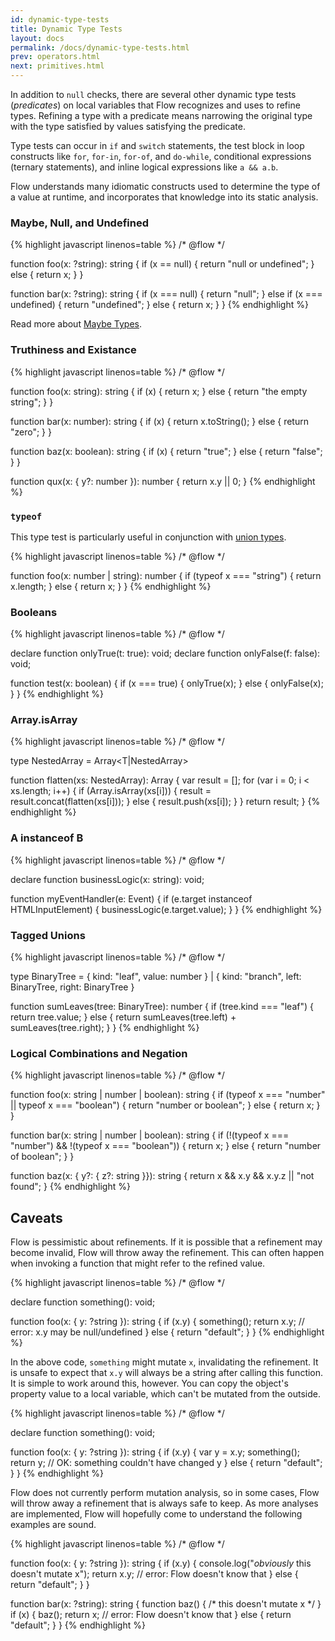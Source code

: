 ```yaml
---
id: dynamic-type-tests
title: Dynamic Type Tests
layout: docs
permalink: /docs/dynamic-type-tests.html
prev: operators.html
next: primitives.html
---
```


In addition to `null` checks, there are several other dynamic type tests
(*predicates*) on local variables that Flow recognizes and uses to refine
types. Refining a type with a predicate means narrowing the original type with
the type satisfied by values satisfying the predicate.

Type tests can occur in `if` and `switch` statements, the test block in loop
constructs like `for`, `for-in`, `for-of`, and `do-while`, conditional
expressions (ternary statements), and inline logical expressions like `a &&
a.b`.

Flow understands many idiomatic constructs used to determine the type of a value
at runtime, and incorporates that knowledge into its static analysis.

### Maybe, Null, and Undefined

{% highlight javascript linenos=table %}
/* @flow */

function foo(x: ?string): string {
  if (x == null) {
    return "null or undefined";
  } else {
    return x;
  }
}

function bar(x: ?string): string {
  if (x === null) {
    return "null";
  } else if (x === undefined) {
    return "undefined";
  } else {
    return x;
  }
}
{% endhighlight %}

Read more about <a href="/docs/nullable-types.html">Maybe Types</a>.

### Truthiness and Existance

{% highlight javascript linenos=table %}
/* @flow */

function foo(x: string): string {
  if (x) {
    return x;
  } else {
    return "the empty string";
  }
}

function bar(x: number): string {
  if (x) {
    return x.toString();
  } else {
    return "zero";
  }
}

function baz(x: boolean): string {
  if (x) {
    return "true";
  } else {
    return "false";
  }
}

function qux(x: { y?: number }): number {
    return x.y || 0;
}
{% endhighlight %}

### `typeof`

This type test is particularly useful in conjunction with <a
href="/docs/union-intersection-types.html">union types</a>.

{% highlight javascript linenos=table %}
/* @flow */

function foo(x: number | string): number {
  if (typeof x === "string") {
    return x.length;
  } else {
    return x;
  }
}
{% endhighlight %}

### Booleans

{% highlight javascript linenos=table %}
/* @flow */

declare function onlyTrue(t: true): void;
declare function onlyFalse(f: false): void;

function test(x: boolean) {
  if (x === true) {
    onlyTrue(x);
  } else {
    onlyFalse(x);
  }
}
{% endhighlight %}

### Array.isArray

{% highlight javascript linenos=table %}
/* @flow */

type NestedArray<T> = Array<T|NestedArray<T>>

function flatten<T>(xs: NestedArray<T>): Array<T> {
  var result = [];
  for (var i = 0; i < xs.length; i++) {
    if (Array.isArray(xs[i])) {
      result = result.concat(flatten(xs[i]));
    } else {
      result.push(xs[i]);
    }
  }
  return result;
}
{% endhighlight %}

### A instanceof B

{% highlight javascript linenos=table %}
/* @flow */

declare function businessLogic(x: string): void;

function myEventHandler(e: Event) {
  if (e.target instanceof HTMLInputElement) {
    businessLogic(e.target.value);
  }
}
{% endhighlight %}

### Tagged Unions

{% highlight javascript linenos=table %}
/* @flow */

type BinaryTree =
  { kind: "leaf", value: number } |
  { kind: "branch", left: BinaryTree, right: BinaryTree }

function sumLeaves(tree: BinaryTree): number {
  if (tree.kind === "leaf") {
    return tree.value;
  } else {
    return sumLeaves(tree.left) + sumLeaves(tree.right);
  }
}
{% endhighlight %}

### Logical Combinations and Negation

{% highlight javascript linenos=table %}
/* @flow */

function foo(x: string | number | boolean): string {
  if (typeof x === "number" || typeof x === "boolean") {
    return "number or boolean";
  } else {
    return x;
  }
}

function bar(x: string | number | boolean): string {
  if (!(typeof x === "number") && !(typeof x === "boolean")) {
    return x;
  } else {
    return "number of boolean";
  }
}

function baz(x: { y?: { z?: string }}): string {
  return x && x.y && x.y.z || "not found";
}
{% endhighlight %}

## Caveats

Flow is pessimistic about refinements. If it is possible that a refinement may
become invalid, Flow will throw away the refinement. This can often happen when
invoking a function that might refer to the refined value.

{% highlight javascript linenos=table %}
/* @flow */

declare function something(): void;

function foo(x: { y: ?string }): string {
  if (x.y) {
    something();
    return x.y; // error: x.y may be null/undefined
  } else {
    return "default";
  }
}
{% endhighlight %}

In the above code, `something` might mutate `x`, invalidating the refinement. It
is unsafe to expect that `x.y` will always be a string after calling this
function. It is simple to work around this, however. You can copy the object's
property value to a local variable, which can't be mutated from the outside.

{% highlight javascript linenos=table %}
/* @flow */

declare function something(): void;

function foo(x: { y: ?string }): string {
  if (x.y) {
    var y = x.y;
    something();
    return y; // OK: something couldn't have changed y
  } else {
    return "default";
  }
}
{% endhighlight %}

Flow does not currently perform mutation analysis, so in some cases, Flow will
throw away a refinement that is always safe to keep. As more analyses are
implemented, Flow will hopefully come to understand the following examples are
sound.

{% highlight javascript linenos=table %}
/* @flow */

function foo(x: { y: ?string }): string {
  if (x.y) {
    console.log("*obviously* this doesn't mutate x");
    return x.y; // error: Flow doesn't know that
  } else {
    return "default";
  }
}

function bar(x: ?string): string {
  function baz() { /* this doesn't mutate x */ }
  if (x) {
    baz();
    return x; // error: Flow doesn't know that
  } else {
    return "default";
  }
}
{% endhighlight %}
